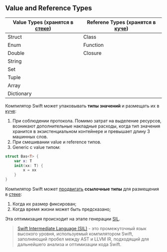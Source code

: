 ## Value and Reference Types

|Value Types (хранятся в [стеке](/Memory%20and%20Concurrency/Memory/RandomAccessMemory/Stack.md)) | Referene Types (хранятся в [куче](/Memory%20and%20Concurrency/Memory/RandomAccessMemory/Heap.md))|
|------------|------------|
| Struct | Class|
| Enum | Function|
| Double | Closure|
| String | |
| Set | |
| Tuple | |
| Array | |
| Dictionary | |

Компилятор Swift может упаковывать **типы значений** и размещать их в [куче](/Memory%20and%20Concurrency/Memory/RandomAccessMemory/Heap.md):

1) При соблюдении протокола. Помимо затрат на выделение ресурсов, возникают дополнительные накладные расходы, когда тип значения хранится в экзистенциальном контейнере и превышает длину 3 машинных слов.
2) При смешивании value и reference типов.
3) Generic с value типом:

```swift
struct Bas<T> {
    var x: T
    init(xx: T) {
        x = xx
    }
}
```

Компилятор Swift может [продвигать](https://github.com/apple/swift/blob/62ccf81f7748e3e2c8626354d1ecb3adbd26b063/lib/SILOptimizer/Transforms/StackPromotion.cpp) **ссылочные типы** для размещения в [стеке](/Memory%20and%20Concurrency/Memory/RandomAccessMemory/Stack.md):

1) Когда их размер фиксирован;
2) Когда время жизни может быть предсказано;

Эта оптимизация происходит на этапе генерации [SIL](https://github.com/apple/swift/blob/main/docs/SIL.rst).

> [Swift Intermediate Language (SIL)](https://github.com/apple/swift/blob/main/docs/SIL.rst) - это промежуточный язык высокого уровня, используемый компилятором Swift, заполняющий пробел между AST и LLVM IR, подходящий для дальнейшего анализа и оптимизации кода Swift.



